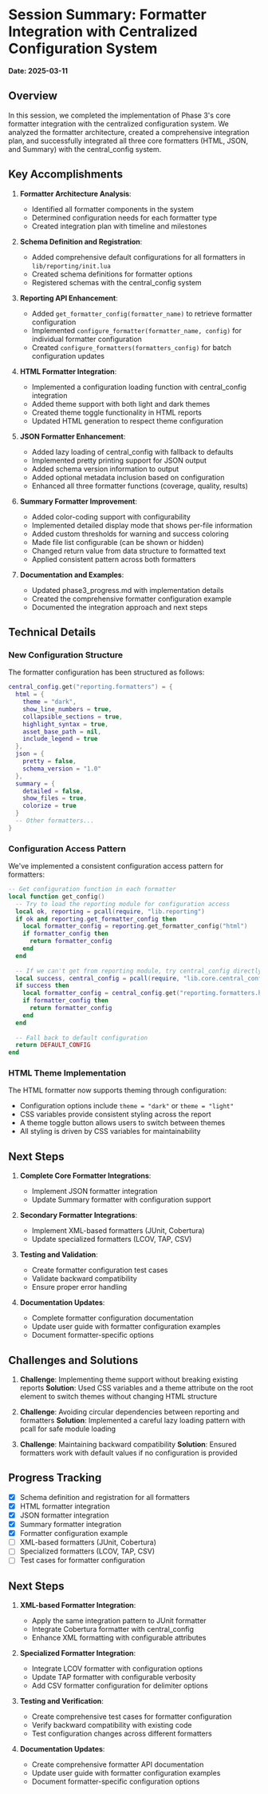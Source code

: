 # Session Summary: Formatter Integration with Centralized Configuration System

**Date: 2025-03-11**

## Overview

In this session, we completed the implementation of Phase 3's core formatter integration with the centralized configuration system. We analyzed the formatter architecture, created a comprehensive integration plan, and successfully integrated all three core formatters (HTML, JSON, and Summary) with the central_config system.

## Key Accomplishments

1. **Formatter Architecture Analysis**:
   - Identified all formatter components in the system
   - Determined configuration needs for each formatter type
   - Created integration plan with timeline and milestones

2. **Schema Definition and Registration**:
   - Added comprehensive default configurations for all formatters in `lib/reporting/init.lua`
   - Created schema definitions for formatter options
   - Registered schemas with the central_config system

3. **Reporting API Enhancement**:
   - Added `get_formatter_config(formatter_name)` to retrieve formatter configuration
   - Implemented `configure_formatter(formatter_name, config)` for individual formatter configuration
   - Created `configure_formatters(formatters_config)` for batch configuration updates

4. **HTML Formatter Integration**:
   - Implemented a configuration loading function with central_config integration
   - Added theme support with both light and dark themes
   - Created theme toggle functionality in HTML reports
   - Updated HTML generation to respect theme configuration

5. **JSON Formatter Enhancement**:
   - Added lazy loading of central_config with fallback to defaults
   - Implemented pretty printing support for JSON output
   - Added schema version information to output
   - Added optional metadata inclusion based on configuration
   - Enhanced all three formatter functions (coverage, quality, results)

6. **Summary Formatter Improvement**:
   - Added color-coding support with configurability
   - Implemented detailed display mode that shows per-file information
   - Added custom thresholds for warning and success coloring
   - Made file list configurable (can be shown or hidden)
   - Changed return value from data structure to formatted text
   - Applied consistent pattern across both formatters

7. **Documentation and Examples**:
   - Updated phase3_progress.md with implementation details
   - Created the comprehensive formatter configuration example
   - Documented the integration approach and next steps

## Technical Details

### New Configuration Structure

The formatter configuration has been structured as follows:

```lua
central_config.get("reporting.formatters") = {
  html = {
    theme = "dark",
    show_line_numbers = true,
    collapsible_sections = true,
    highlight_syntax = true,
    asset_base_path = nil,
    include_legend = true
  },
  json = {
    pretty = false,
    schema_version = "1.0"
  },
  summary = {
    detailed = false,
    show_files = true,
    colorize = true
  }
  -- Other formatters...
}
```

### Configuration Access Pattern

We've implemented a consistent configuration access pattern for formatters:

```lua
-- Get configuration function in each formatter
local function get_config()
  -- Try to load the reporting module for configuration access
  local ok, reporting = pcall(require, "lib.reporting")
  if ok and reporting.get_formatter_config then
    local formatter_config = reporting.get_formatter_config("html")
    if formatter_config then
      return formatter_config
    end
  end
  
  -- If we can't get from reporting module, try central_config directly
  local success, central_config = pcall(require, "lib.core.central_config")
  if success then
    local formatter_config = central_config.get("reporting.formatters.html")
    if formatter_config then
      return formatter_config
    end
  end
  
  -- Fall back to default configuration
  return DEFAULT_CONFIG
end
```

### HTML Theme Implementation

The HTML formatter now supports theming through configuration:

- Configuration options include `theme = "dark"` or `theme = "light"`
- CSS variables provide consistent styling across the report
- A theme toggle button allows users to switch between themes
- All styling is driven by CSS variables for maintainability

## Next Steps

1. **Complete Core Formatter Integrations**:
   - Implement JSON formatter integration
   - Update Summary formatter with configuration support

2. **Secondary Formatter Integrations**:
   - Implement XML-based formatters (JUnit, Cobertura)
   - Update specialized formatters (LCOV, TAP, CSV)

3. **Testing and Validation**:
   - Create formatter configuration test cases
   - Validate backward compatibility
   - Ensure proper error handling

4. **Documentation Updates**:
   - Complete formatter configuration documentation
   - Update user guide with formatter configuration examples
   - Document formatter-specific options

## Challenges and Solutions

1. **Challenge**: Implementing theme support without breaking existing reports
   **Solution**: Used CSS variables and a theme attribute on the root element to switch themes without changing HTML structure

2. **Challenge**: Avoiding circular dependencies between reporting and formatters
   **Solution**: Implemented a careful lazy loading pattern with pcall for safe module loading

3. **Challenge**: Maintaining backward compatibility
   **Solution**: Ensured formatters work with default values if no configuration is provided

## Progress Tracking

- [x] Schema definition and registration for all formatters
- [x] HTML formatter integration
- [x] JSON formatter integration
- [x] Summary formatter integration
- [x] Formatter configuration example
- [ ] XML-based formatters (JUnit, Cobertura)
- [ ] Specialized formatters (LCOV, TAP, CSV)
- [ ] Test cases for formatter configuration

## Next Steps

1. **XML-based Formatter Integration**:
   - Apply the same integration pattern to JUnit formatter
   - Integrate Cobertura formatter with central_config
   - Enhance XML formatting with configurable attributes

2. **Specialized Formatter Integration**:
   - Integrate LCOV formatter with configuration options
   - Update TAP formatter with configurable verbosity
   - Add CSV formatter configuration for delimiter options

3. **Testing and Verification**:
   - Create comprehensive test cases for formatter configuration
   - Verify backward compatibility with existing code
   - Test configuration changes across different formatters

4. **Documentation Updates**:
   - Create comprehensive formatter API documentation
   - Update user guide with formatter configuration examples
   - Document formatter-specific configuration options